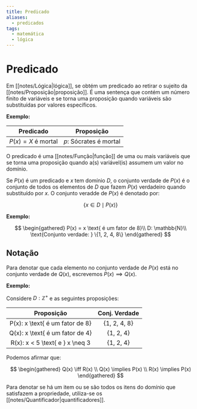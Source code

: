 ```yaml
---
title: Predicado
aliases:
  - predicados
tags:
  - matemática
  - lógica
---
```

# Predicado

Em [[notes/Lógica|lógica]], se obtém um predicado ao retirar o sujeito da [[notes/Proposição|proposição]]. É uma sentença que contém um número finito de variáveis e se torna uma proposição quando variáveis são substituídas por valores específicos.

**Exemplo:**

|      Predicado      |       Proposição       |
|:-------------------:|:----------------------:|
| $P(x) = X$ é mortal | $p$: Sócrates é mortal |

O predicado é uma [[notes/Função|função]] de uma ou mais variáveis que se torna uma proposição quando a(s) variável(is) assumem um valor no domínio.

Se $P(x)$ é um predicado e $x$ tem domínio $D$, o conjunto verdade de $P(x)$ é o conjunto de todos os elementos de $D$ que fazem $P(x)$ verdadeiro quando substituído por $x$. O conjunto veradde de $P(x)$ é denotado por:

$$\{x \in D \mid P(x)\}$$

**Exemplo:**

$$
\begin{gathered}
P(x) = x \text{ é um fator de 8}\\
D: \mathbb{N}\\
\text{Conjunto verdade: } \{1, 2, 4, 8\}
\end{gathered}
$$

## Notação

Para denotar que cada elemento no conjunto verdade de $P(x)$ está no conjunto verdade de $Q(x)$, escrevemos $P(x) \implies Q(x)$.

**Exemplo:**

Considere $D: \mathbb{Z}^+$ e as seguintes proposições:

|           Proposição            | Conj. Verdade |
|:-------------------------------:|:-------------:|
| P(x): x \text{ é um fator de 8} | {1, 2, 4, 8}  |
| Q(x): x \text{ é um fator de 4} |   {1, 2, 4}   |
| R(x): x < 5 \text{ e } x \neq 3 |   {1, 2, 4}   |

Podemos afirmar que:

$$
\begin{gathered}
	Q(x) \iff R(x) \\
	Q(x) \implies P(x) \\
	R(x) \implies P(x)
\end{gathered}
$$

Para denotar se há um item ou se são todos os itens do domínio que satisfazem a propriedade, utiliza-se os [[notes/Quantificador|quantificadores]].